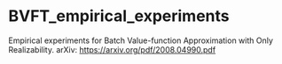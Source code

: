 # BVFT_empirical_experiments

Empirical experiments for Batch Value-function Approximation with Only Realizability.
arXiv: https://arxiv.org/pdf/2008.04990.pdf
